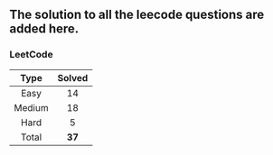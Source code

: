 ## The solution to all the leecode questions are added here.


### LeetCode

| Type   | Solved |
|:------:|:------:|
| Easy   | 14     |
| Medium | 18     |
| Hard   | 5      |
| Total  |**37**  |


